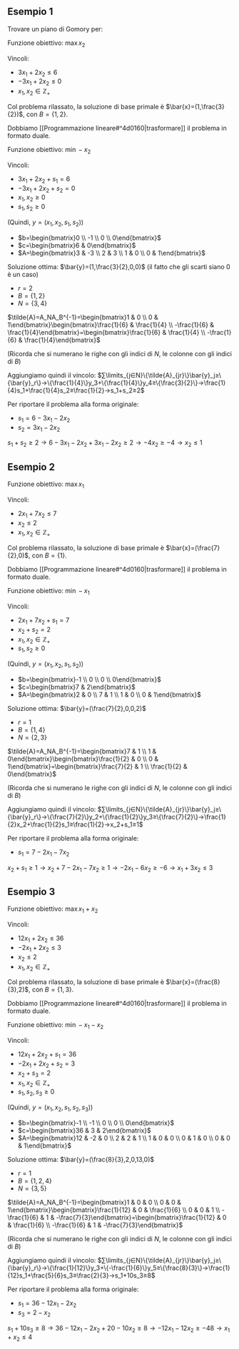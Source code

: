 ## Esempio 1

Trovare un piano di Gomory per:

Funzione obiettivo: $\max x_2$

Vincoli:
- $3x_1+2x_2≤6$
- $-3x_1+2x_2≤0$
- $x_1,x_2∈ℤ_+$

Col problema rilassato, la soluzione di base primale è $\bar{x}=(1,\frac{3}{2})$, con $B=\{1,2\}$.

Dobbiamo [[Programmazione lineare#^4d0160|trasformare]] il problema in formato duale.

Funzione obiettivo: $\min -x_2$

Vincoli:
- $3x_1+2x_2+s_1=6$
- $-3x_1+2x_2+s_2=0$
- $x_1,x_2≥0$
- $s_1,s_2≥0$

(Quindi, $y=(x_1,x_2,s_1,s_2)$)

- $b=\begin{bmatrix}0 \\ -1 \\ 0 \\ 0\end{bmatrix}$
- $c=\begin{bmatrix}6 & 0\end{bmatrix}$
- $A=\begin{bmatrix}3 & -3 \\ 2 & 3 \\ 1 & 0 \\ 0 & 1\end{bmatrix}$

Soluzione ottima: $\bar{y}=(1,\frac{3}{2},0,0)$ (il fatto che gli scarti siano $0$ è un caso)
- $r=2$
- $B=\{1,2\}$
- $N=\{3,4\}$

$\tilde{A}=A_NA_B^{-1}=\begin{bmatrix}1 & 0 \\ 0 & 1\end{bmatrix}\begin{bmatrix}\frac{1}{6} & \frac{1}{4} \\ -\frac{1}{6} & \frac{1}{4}\end{bmatrix}=\begin{bmatrix}\frac{1}{6} & \frac{1}{4} \\ -\frac{1}{6} & \frac{1}{4}\end{bmatrix}$

(Ricorda che si numerano le righe con gli indici di $N$, le colonne con gli indici di $B$)

Aggiungiamo quindi il vincolo: $∑\limits_{j∈N}\{\tilde{A}_{jr}\}\bar{y}_j≥\{\bar{y}_r\}→\{\frac{1}{4}\}y_3+\{\frac{1}{4}\}y_4≥\{\frac{3}{2}\}→\frac{1}{4}s_1+\frac{1}{4}s_2≥\frac{1}{2}→s_1+s_2≥2$

Per riportare il problema alla forma originale:
- $s_1=6-3x_1-2x_2$
- $s_2=3x_1-2x_2$

$s_1+s_2≥2→6-3x_1-2x_2+3x_1-2x_2≥2→-4x_2≥-4→x_2≤1$

## Esempio 2

Funzione obiettivo: $\max x_1$

Vincoli:
- $2x_1+7x_2≤7$
- $x_2≤2$
- $x_1,x_2∈ℤ_+$

Col problema rilassato, la soluzione di base primale è $\bar{x}=(\frac{7}{2},0)$, con $B=\{1\}$.

Dobbiamo [[Programmazione lineare#^4d0160|trasformare]] il problema in formato duale.

Funzione obiettivo: $\min -x_1$

Vincoli:
- $2x_1+7x_2+s_1=7$
- $x_2+s_2=2$
- $x_1,x_2∈ℤ_+$
- $s_1,s_2≥0$

(Quindi, $y=(x_1,x_2,s_1,s_2)$)

- $b=\begin{bmatrix}-1 \\ 0 \\ 0 \\ 0\end{bmatrix}$
- $c=\begin{bmatrix}7 & 2\end{bmatrix}$
- $A=\begin{bmatrix}2 & 0 \\ 7 & 1 \\ 1 & 0 \\ 0 & 1\end{bmatrix}$

Soluzione ottima: $\bar{y}=(\frac{7}{2},0,0,2)$
- $r=1$
- $B=\{1,4\}$
- $N=\{2,3\}$

$\tilde{A}=A_NA_B^{-1}=\begin{bmatrix}7 & 1 \\ 1 & 0\end{bmatrix}\begin{bmatrix}\frac{1}{2} & 0 \\ 0 & 1\end{bmatrix}=\begin{bmatrix}\frac{7}{2} & 1 \\ \frac{1}{2} & 0\end{bmatrix}$

(Ricorda che si numerano le righe con gli indici di $N$, le colonne con gli indici di $B$)

Aggiungiamo quindi il vincolo: $∑\limits_{j∈N}\{\tilde{A}_{jr}\}\bar{y}_j≥\{\bar{y}_r\}→\{\frac{7}{2}\}y_2+\{\frac{1}{2}\}y_3≥\{\frac{7}{2}\}→\frac{1}{2}x_2+\frac{1}{2}s_1≥\frac{1}{2}→x_2+s_1≥1$

Per riportare il problema alla forma originale:
- $s_1=7-2x_1-7x_2$

$x_2+s_1≥1→x_2+7-2x_1-7x_2≥1→-2x_1-6x_2≥-6→x_1+3x_2≤3$

## Esempio 3

Funzione obiettivo: $\max x_1+x_2$

Vincoli:
- $12x_1+2x_2≤36$
- $-2x_1+2x_2≤3$
- $x_2≤2$
- $x_1,x_2∈ℤ_+$

Col problema rilassato, la soluzione di base primale è $\bar{x}=(\frac{8}{3},2)$, con $B=\{1,3\}$.

Dobbiamo [[Programmazione lineare#^4d0160|trasformare]] il problema in formato duale.

Funzione obiettivo: $\min -x_1-x_2$

Vincoli:
- $12x_1+2x_2+s_1=36$
- $-2x_1+2x_2+s_2=3$
- $x_2+s_3=2$
- $x_1,x_2∈ℤ_+$
- $s_1,s_2,s_3≥0$

(Quindi, $y=(x_1,x_2,s_1,s_2,s_3)$)

- $b=\begin{bmatrix}-1 \\ -1 \\ 0 \\ 0 \\ 0\end{bmatrix}$
- $c=\begin{bmatrix}36 & 3 & 2\end{bmatrix}$
- $A=\begin{bmatrix}12 & -2 & 0 \\ 2 & 2 & 1 \\ 1 & 0 & 0 \\ 0 & 1 & 0 \\ 0 & 0 & 1\end{bmatrix}$

Soluzione ottima: $\bar{y}=(\frac{8}{3},2,0,13,0)$
- $r=1$
- $B=\{1,2,4\}$
- $N=\{3,5\}$

$\tilde{A}=A_NA_B^{-1}=\begin{bmatrix}1 & 0 & 0 \\ 0 & 0 & 1\end{bmatrix}\begin{bmatrix}\frac{1}{12} & 0 & \frac{1}{6} \\ 0 & 0 & 1 \\ -\frac{1}{6} & 1 & -\frac{7}{3}\end{bmatrix}=\begin{bmatrix}\frac{1}{12} & 0 & \frac{1}{6} \\ -\frac{1}{6} & 1 & -\frac{7}{3}\end{bmatrix}$

(Ricorda che si numerano le righe con gli indici di $N$, le colonne con gli indici di $B$)

Aggiungiamo quindi il vincolo: $∑\limits_{j∈N}\{\tilde{A}_{jr}\}\bar{y}_j≥\{\bar{y}_r\}→\{\frac{1}{12}\}y_3+\{-\frac{1}{6}\}y_5≥\{\frac{8}{3}\}→\frac{1}{12}s_1+\frac{5}{6}s_3≥\frac{2}{3}→s_1+10s_3≥8$

Per riportare il problema alla forma originale:
- $s_1=36-12x_1-2x_2$
- $s_3=2-x_2$

$s_1+10s_3≥8→36-12x_1-2x_2+20-10x_2≥8→-12x_1-12x_2≥-48→x_1+x_2≤4$
